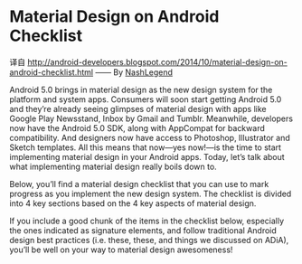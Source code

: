 Material Design on Android Checklist
=================
译自 http://android-developers.blogspot.com/2014/10/material-design-on-android-checklist.html —— By [NashLegend](https://github.com/NashLegend)

Android 5.0 brings in material design as the new design system for the platform and system apps. Consumers will soon start getting Android 5.0 and they’re already seeing glimpses of material design with apps like Google Play Newsstand, Inbox by Gmail and Tumblr. Meanwhile, developers now have the Android 5.0 SDK, along with AppCompat for backward compatibility. And designers now have access to Photoshop, Illustrator and Sketch templates. All this means that now—yes now!—is the time to start implementing material design in your Android apps. Today, let’s talk about what implementing material design really boils down to.

Below, you’ll find a material design checklist that you can use to mark progress as you implement the new design system. The checklist is divided into 4 key sections based on the 4 key aspects of material design.

If you include a good chunk of the items in the checklist below, especially the ones indicated as signature elements, and follow traditional Android design best practices (i.e. these, these, and things we discussed on ADiA), you’ll be well on your way to material design awesomeness!